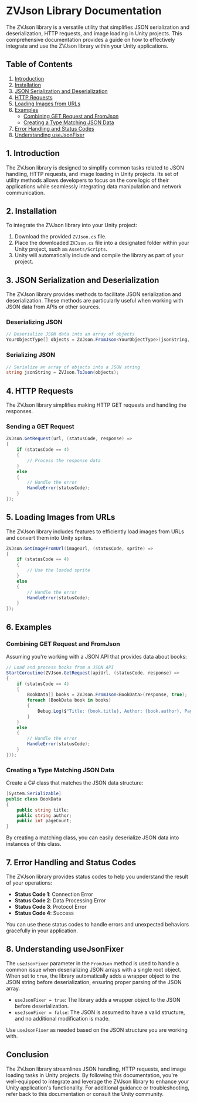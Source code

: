# ZVJson Library Documentation

The ZVJson library is a versatile utility that simplifies JSON serialization and deserialization, HTTP requests, and image loading in Unity projects. This comprehensive documentation provides a guide on how to effectively integrate and use the ZVJson library within your Unity applications.

## Table of Contents

1. [Introduction](#introduction)
2. [Installation](#installation)
3. [JSON Serialization and Deserialization](#json-serialization-and-deserialization)
4. [HTTP Requests](#http-requests)
5. [Loading Images from URLs](#loading-images-from-urls)
6. [Examples](#examples)
   - [Combining GET Request and FromJson](#combining-get-request-and-fromjson)
   - [Creating a Type Matching JSON Data](#creating-a-type-matching-json-data)
7. [Error Handling and Status Codes](#error-handling-and-status-codes)
8. [Understanding useJsonFixer](#understanding-usejsonfixer)

## 1. Introduction <a name="introduction"></a>

The ZVJson library is designed to simplify common tasks related to JSON handling, HTTP requests, and image loading in Unity projects. Its set of utility methods allows developers to focus on the core logic of their applications while seamlessly integrating data manipulation and network communication.

## 2. Installation <a name="installation"></a>

To integrate the ZVJson library into your Unity project:

1. Download the provided `ZVJson.cs` file.
2. Place the downloaded `ZVJson.cs` file into a designated folder within your Unity project, such as `Assets/Scripts`.
3. Unity will automatically include and compile the library as part of your project.

## 3. JSON Serialization and Deserialization <a name="json-serialization-and-deserialization"></a>

The ZVJson library provides methods to facilitate JSON serialization and deserialization. These methods are particularly useful when working with JSON data from APIs or other sources.

### Deserializing JSON

```csharp
// Deserialize JSON data into an array of objects
YourObjectType[] objects = ZVJson.FromJson<YourObjectType>(jsonString, useJsonFixer);
```

### Serializing JSON

```csharp
// Serialize an array of objects into a JSON string
string jsonString = ZVJson.ToJson(objects);
```

## 4. HTTP Requests <a name="http-requests"></a>

The ZVJson library simplifies making HTTP GET requests and handling the responses.

### Sending a GET Request

```csharp
ZVJson.GetRequest(url, (statusCode, response) =>
{
    if (statusCode == 4)
    {
        // Process the response data
    }
    else
    {
        // Handle the error
        HandleError(statusCode);
    }
});
```

## 5. Loading Images from URLs <a name="loading-images-from-urls"></a>

The ZVJson library includes features to efficiently load images from URLs and convert them into Unity sprites.

```csharp
ZVJson.GetImageFromUrl(imageUrl, (statusCode, sprite) =>
{
    if (statusCode == 4)
    {
        // Use the loaded sprite
    }
    else
    {
        // Handle the error
        HandleError(statusCode);
    }
});
```

## 6. Examples <a name="examples"></a>

### Combining GET Request and FromJson <a name="combining-get-request-and-fromjson"></a>

Assuming you're working with a JSON API that provides data about books:

```csharp
// Load and process books from a JSON API
StartCoroutine(ZVJson.GetRequest(apiUrl, (statusCode, response) =>
{
    if (statusCode == 4)
    {
        BookData[] books = ZVJson.FromJson<BookData>(response, true);
        foreach (BookData book in books)
        {
            Debug.Log($"Title: {book.title}, Author: {book.author}, Page Count: {book.pageCount}");
        }
    }
    else
    {
        // Handle the error
        HandleError(statusCode);
    }
}));
```

### Creating a Type Matching JSON Data <a name="creating-a-type-matching-json-data"></a>

Create a C# class that matches the JSON data structure:

```csharp
[System.Serializable]
public class BookData
{
    public string title;
    public string author;
    public int pageCount;
}
```

By creating a matching class, you can easily deserialize JSON data into instances of this class.

## 7. Error Handling and Status Codes <a name="error-handling-and-status-codes"></a>

The ZVJson library provides status codes to help you understand the result of your operations:

- **Status Code 1**: Connection Error
- **Status Code 2**: Data Processing Error
- **Status Code 3**: Protocol Error
- **Status Code 4**: Success

You can use these status codes to handle errors and unexpected behaviors gracefully in your application.

## 8. Understanding useJsonFixer <a name="understanding-usejsonfixer"></a>

The `useJsonFixer` parameter in the `FromJson` method is used to handle a common issue when deserializing JSON arrays with a single root object. When set to `true`, the library automatically adds a wrapper object to the JSON string before deserialization, ensuring proper parsing of the JSON array.

- `useJsonFixer = true`: The library adds a wrapper object to the JSON before deserialization.
- `useJsonFixer = false`: The JSON is assumed to have a valid structure, and no additional modification is made.

Use `useJsonFixer` as needed based on the JSON structure you are working with.

## Conclusion

The ZVJson library streamlines JSON handling, HTTP requests, and image loading tasks in Unity projects. By following this documentation, you're well-equipped to integrate and leverage the ZVJson library to enhance your Unity application's functionality. For additional guidance or troubleshooting, refer back to this documentation or consult the Unity community.
